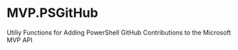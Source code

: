 # MVP.PSGitHub
Utiliy Functions for Adding PowerShell GitHub Contributions to the Microsoft MVP API
